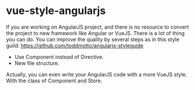 # vue-style-angularjs

If you are working on AngularJS project, and there is no resource to convert the project to new framework like Angular or VueJS.
There is a lot of thing you can do.
You can improve the quality by several steps as in this style guild: https://github.com/toddmotto/angularjs-styleguide
- Use Component instead of Directive.
- New file structure.

Actually, you can even write your AngularJS code with a more VueJS style. With the class of Component and Store.
